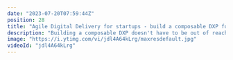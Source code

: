 ```yaml
---
date: "2023-07-20T07:59:44Z"
position: 28
title: "Agile Digital Delivery for startups - build a composable DXP for free in ten minutes!"
description: "Building a composable DXP doesn't have to be out of reach for companies just beginning their digital journey. Join Uniform's principal developer advocate Tim Benniks to see how you can start easily -- and at no cost -- by using free plans from major vendors. \n\nTim shows you how to use Uniform to turn Contentful, BigCommerce, NextJS and Vercel into a powerful, agile platform for digital delivery. And once you set it up, nontechnical users can use Uniform Canvas to create, launch and iterate digital experiences without coming back to the dev team."
image: "https://i.ytimg.com/vi/jdl4A64kLrg/maxresdefault.jpg"
videoId: "jdl4A64kLrg"
---
```


